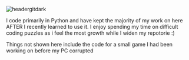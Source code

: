 ![headergitdark](https://user-images.githubusercontent.com/86629893/227188445-5dafe53a-0b63-4ef5-864a-c04e38fe3021.gif)


I code primarily in Python and have kept the majority of my work on here AFTER I recently learned to use it. I enjoy spending my time on difficult coding puzzles as i feel the most growth while I widen my repotorie :)

Things not shown here include the code for a small game I had been working on before my PC corrupted

